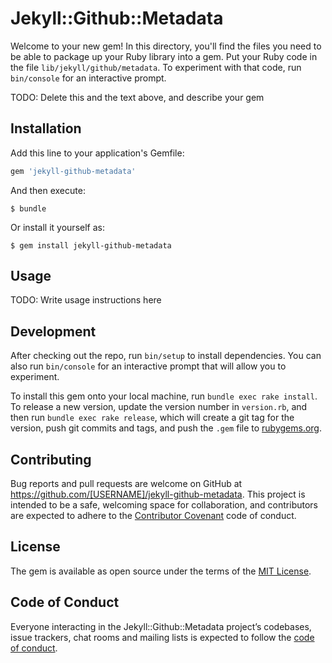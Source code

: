 # Jekyll::Github::Metadata

Welcome to your new gem! In this directory, you'll find the files you need to be able to package up your Ruby library into a gem. Put your Ruby code in the file `lib/jekyll/github/metadata`. To experiment with that code, run `bin/console` for an interactive prompt.

TODO: Delete this and the text above, and describe your gem

## Installation

Add this line to your application's Gemfile:

```ruby
gem 'jekyll-github-metadata'
```

And then execute:

    $ bundle

Or install it yourself as:

    $ gem install jekyll-github-metadata

## Usage

TODO: Write usage instructions here

## Development

After checking out the repo, run `bin/setup` to install dependencies. You can also run `bin/console` for an interactive prompt that will allow you to experiment.

To install this gem onto your local machine, run `bundle exec rake install`. To release a new version, update the version number in `version.rb`, and then run `bundle exec rake release`, which will create a git tag for the version, push git commits and tags, and push the `.gem` file to [rubygems.org](https://rubygems.org).

## Contributing

Bug reports and pull requests are welcome on GitHub at https://github.com/[USERNAME]/jekyll-github-metadata. This project is intended to be a safe, welcoming space for collaboration, and contributors are expected to adhere to the [Contributor Covenant](http://contributor-covenant.org) code of conduct.

## License

The gem is available as open source under the terms of the [MIT License](https://opensource.org/licenses/MIT).

## Code of Conduct

Everyone interacting in the Jekyll::Github::Metadata project’s codebases, issue trackers, chat rooms and mailing lists is expected to follow the [code of conduct](https://github.com/[USERNAME]/jekyll-github-metadata/blob/master/CODE_OF_CONDUCT.md).
